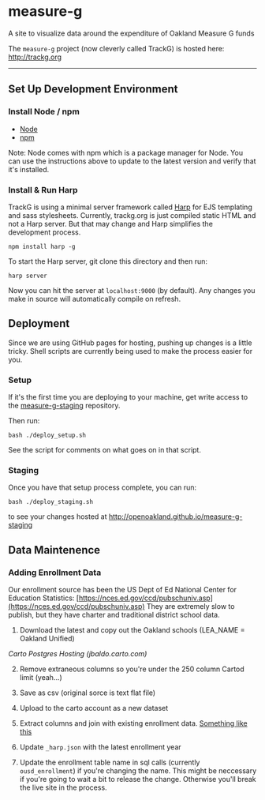 # measure-g
A site to visualize data around the expenditure of Oakland Measure G funds

The ```measure-g``` project (now cleverly called TrackG) is hosted here: http://trackg.org

---
## Set Up Development Environment

### Install Node / npm

-  [Node](http://nodejs.org/download/)
-  [npm](https://docs.npmjs.com/getting-started/installing-node)

Note: Node comes with npm which is a package manager for Node. You can use the instructions above to update to the latest version and verify that it's installed.


### Install & Run Harp

TrackG is using a minimal server framework called [Harp](http://harpjs.com/) for EJS templating and sass stylesheets. Currently, trackg.org is just compiled static HTML and not a Harp server. But that may change and Harp simplifies the development process.

```
npm install harp -g
```
To start the Harp server, git clone this directory and then run:
```
harp server
```
Now you can hit the server at ```localhost:9000``` (by default). Any changes you make in source will automatically compile on refresh.

## Deployment
Since we are using GitHub pages for hosting, pushing up changes is a little tricky. Shell scripts are currently being used to make the process easier for you.

### Setup

If it's the first time you are deploying to your machine, get write access to the [measure-g-staging](https://github.com/openoakland/measure-g-staging) repository.

Then run:
```
bash ./deploy_setup.sh
```
See the script for comments on what goes on in that script.

### Staging
Once you have that setup process complete, you can run:
```
bash ./deploy_staging.sh
```
to see your changes hosted at http://openoakland.github.io/measure-g-staging

## Data Maintenence

### Adding Enrollment Data

Our enrollment source has been the US Dept of Ed National Center for Education Statistics: [https://nces.ed.gov/ccd/pubschuniv.asp](https://nces.ed.gov/ccd/pubschuniv.asp) They are extremely slow to publish, but they have charter and traditional district school data.

1. Download the latest and copy out the Oakland schools (LEA_NAME = Oakland Unified)

*Carto Postgres Hosting (jbaldo.carto.com)*

2. Remove extraneous columns so you're under the 250 column Cartod limit (yeah...)
3. Save as csv (original sorce is text flat file)
4. Upload to the carto account as a new dataset
5. Extract columns and join with existing enrollment data. [Something like this](https://github.com/openoakland/measure-g/issues/58)

6. Update `_harp.json` with the latest enrollment year
7. Update the enrollment table name in sql calls (currently `ousd_enrollment`) if you're changing the name. This might be neccessary if you're going to wait a bit to release the change. Otherwise you'll break the live site in the process.
